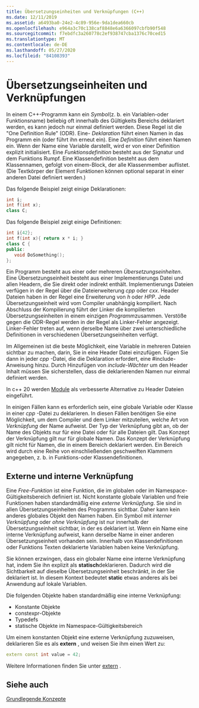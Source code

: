 ```yaml
---
title: Übersetzungseinheiten und Verknüpfungen (C++)
ms.date: 12/11/2019
ms.assetid: a6493ba0-24e2-4c89-956e-9da1dea660cb
ms.openlocfilehash: e964a3c70c138caf8848e6a6366097cbfb90f548
ms.sourcegitcommit: f7ebdfc3a260778c2ef938747cba1376c70ced15
ms.translationtype: MT
ms.contentlocale: de-DE
ms.lasthandoff: 05/27/2020
ms.locfileid: "84108393"
---
```

# <a name="translation-units-and-linkage"></a>Übersetzungseinheiten und Verknüpfungen

In einem C++-Programm kann ein *Symbol*(z. b. ein Variablen-oder Funktionsname) beliebig oft innerhalb des Gültigkeits Bereichs deklariert werden, es kann jedoch nur einmal definiert werden. Diese Regel ist die "One Definition Rule" (ODR). Eine- *Deklaration* führt einen Namen in das Programm ein (oder führt ihn erneut ein). Eine *Definition* führt einen Namen ein. Wenn der Name eine Variable darstellt, wird er von einer Definition explizit initialisiert. Eine *Funktionsdefinition* besteht aus der Signatur und dem Funktions Rumpf. Eine Klassendefinition besteht aus dem Klassennamen, gefolgt von einem-Block, der alle Klassenmember auflistet. (Die Textkörper der Element Funktionen können optional separat in einer anderen Datei definiert werden.)

Das folgende Beispiel zeigt einige Deklarationen:

```cpp
int i;
int f(int x);
class C;
```

Das folgende Beispiel zeigt einige Definitionen:

```cpp
int i{42};
int f(int x){ return x * i; }
class C {
public:
   void DoSomething();
};
```

Ein Programm besteht aus einer oder mehreren *Übersetzungseinheiten*. Eine Übersetzungseinheit besteht aus einer Implementierungs Datei und allen Headern, die Sie direkt oder indirekt enthält. Implementierungs Dateien verfügen in der Regel über die Dateierweiterung *cpp* oder *cxx*. Header Dateien haben in der Regel eine Erweiterung von *h* oder *HPP*. Jede Übersetzungseinheit wird vom Compiler unabhängig kompiliert. Nach Abschluss der Kompilierung führt der Linker die kompilierten Übersetzungseinheiten in einem einzigen *Programm*zusammen. Verstöße gegen die ODR-Regel werden in der Regel als Linker-Fehler angezeigt. Linker-Fehler treten auf, wenn derselbe Name über zwei unterschiedliche Definitionen in verschiedenen Übersetzungseinheiten verfügt.

Im Allgemeinen ist die beste Möglichkeit, eine Variable in mehreren Dateien sichtbar zu machen, darin, Sie in eine Header Datei einzufügen. Fügen Sie dann in jeder *cpp* -Datei, die die Deklaration erfordert, eine #include-Anweisung hinzu. Durch Hinzufügen von *include-Wächter* um den Header Inhalt müssen Sie sicherstellen, dass die deklarierenden Namen nur einmal definiert werden.

In c++ 20 werden [Module](modules-cpp.md) als verbesserte Alternative zu Header Dateien eingeführt.

In einigen Fällen kann es erforderlich sein, eine globale Variable oder Klasse in einer *cpp* -Datei zu deklarieren. In diesen Fällen benötigen Sie eine Möglichkeit, um dem Compiler und dem Linker mitzuteilen, welche Art von *Verknüpfung* der Name aufweist. Der Typ der Verknüpfung gibt an, ob der Name des Objekts nur für eine Datei oder für alle Dateien gilt. Das Konzept der Verknüpfung gilt nur für globale Namen. Das Konzept der Verknüpfung gilt nicht für Namen, die in einem Bereich deklariert werden. Ein Bereich wird durch eine Reihe von einschließenden geschweiften Klammern angegeben, z. b. in Funktions-oder Klassendefinitionen.

## <a name="external-vs-internal-linkage"></a>Externe und interne Verknüpfung

Eine *Free-Funktion* ist eine Funktion, die im globalen oder im Namespace-Gültigkeitsbereich definiert ist. Nicht konstante globale Variablen und freie Funktionen haben standardmäßig eine *externe Verknüpfung*. Sie sind in allen Übersetzungseinheiten des Programms sichtbar. Daher kann kein anderes globales Objekt den Namen haben. Ein Symbol mit *interner Verknüpfung* oder *ohne Verknüpfung* ist nur innerhalb der Übersetzungseinheit sichtbar, in der es deklariert ist. Wenn ein Name eine interne Verknüpfung aufweist, kann derselbe Name in einer anderen Übersetzungseinheit vorhanden sein. Innerhalb von Klassendefinitionen oder Funktions Texten deklarierte Variablen haben keine Verknüpfung.

Sie können erzwingen, dass ein globaler Name eine interne Verknüpfung hat, indem Sie ihn explizit als **statisch**deklarieren. Dadurch wird die Sichtbarkeit auf dieselbe Übersetzungseinheit beschränkt, in der Sie deklariert ist. In diesem Kontext bedeutet **static** etwas anderes als bei Anwendung auf lokale Variablen.

Die folgenden Objekte haben standardmäßig eine interne Verknüpfung:

- Konstante Objekte
- constexpr-Objekte
- Typedefs
- statische Objekte im Namespace-Gültigkeitsbereich

Um einem konstanten Objekt eine externe Verknüpfung zuzuweisen, deklarieren Sie es als **extern** , und weisen Sie ihm einen Wert zu:

```cpp
extern const int value = 42;
```

Weitere Informationen finden Sie unter [extern](extern-cpp.md) .

## <a name="see-also"></a>Siehe auch

[Grundlegende Konzepte](../cpp/basic-concepts-cpp.md)
